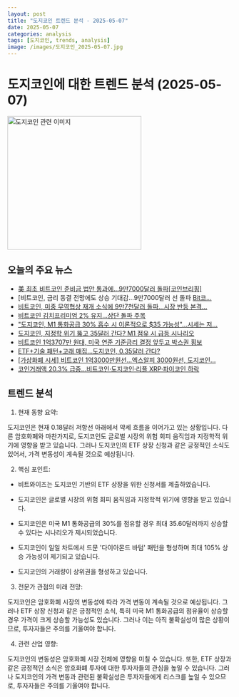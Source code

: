 ```yaml
---
layout: post
title: "도지코인 트렌드 분석 - 2025-05-07"
date: 2025-05-07
categories: analysis
tags: [도지코인, trends, analysis]
image: /images/도지코인_2025-05-07.jpg
---
```


# 도지코인에 대한 트렌드 분석 (2025-05-07)

<img src="https://nan0silver.github.io/doge_trend_monitoring/images/도지코인_2025-05-07.jpg" alt="도지코인 관련 이미지" width="300">

## 오늘의 주요 뉴스

- [美 최초 비트코인</b> 준비금 법안 통과에…9만7000달러 돌파[코인</b>브리핑]](https://www.news1.kr/finance/blockchain-fintech/5774721)
- [비트코인</b>, 금리 동결 전망에도 상승 기대감…9만7000달러 선 돌파 [Bit코...](https://www.etoday.co.kr/news/view/2468138)
- [비트코인</b>, 미중 무역협상 재개 소식에 9만7천달러 돌파…시장 반등 본격...](http://coinreaders.com/158677)
- [비트코인</b> 김치프리미엄 2% 유지…상단 돌파 주목](https://www.tokenpost.kr/news/cryptocurrency/245013)
- [&quot;도지코인</b>, M1 통화공급 30% 흡수 시 이론적으로 $35 가능성&quot;…시세는 저...](https://www.cbci.co.kr/news/articleView.html?idxno=499791)
- [도지코인</b>, 지정학 위기 뚫고 35달러 간다? M1 점유 시 급등 시나리오](http://coinreaders.com/158672)
- [비트코인</b> 1억3707만 원대, 미국 연준 기준금리 결정 앞두고 박스권 횡보](https://www.businesspost.co.kr/BP?command=article_view&num=393978)
- [ETF+기술 패턴+고래 매집…도지코인</b>, 0.35달러 간다?](http://coinreaders.com/158660)
- [[가상화폐 시세] 비트코인 1억3000만원선…엑스알피 3000원선, 도지코인</b>...](http://www.econonews.co.kr/news/articleView.html?idxno=386750)
- [코인거래액 20.3% 급증…비트코인·도지코인</b>·리플 XRP·파이코인 하락](https://www.topstarnews.net/news/articleView.html?idxno=15657874)

## 트렌드 분석

1. 현재 동향 요약: 

도지코인은 현재 0.18달러 저항선 아래에서 약세 흐름을 이어가고 있는 상황입니다. 다른 암호화폐와 마찬가지로, 도지코인도 글로벌 시장의 위험 회피 움직임과 지정학적 위기에 영향을 받고 있습니다. 그러나 도지코인의 ETF 상장 신청과 같은 긍정적인 소식도 있어서, 가격 변동성이 계속될 것으로 예상됩니다.



2. 핵심 포인트:

- 비트와이즈는 도지코인 기반의 ETF 상장을 위한 신청서를 제출하였습니다.

- 도지코인은 글로벌 시장의 위험 회피 움직임과 지정학적 위기에 영향을 받고 있습니다.

- 도지코인은 미국 M1 통화공급의 30%를 점유할 경우 최대 35.60달러까지 상승할 수 있다는 시나리오가 제시되었습니다.

- 도지코인이 일일 차트에서 드문 '다이아몬드 바텀' 패턴을 형성하며 최대 105% 상승 가능성이 제기되고 있습니다.

- 도지코인의 거래량이 상위권을 형성하고 있습니다.



3. 전문가 관점의 미래 전망:

도지코인은 암호화폐 시장의 변동성에 따라 가격 변동이 계속될 것으로 예상됩니다. 그러나 ETF 상장 신청과 같은 긍정적인 소식, 특히 미국 M1 통화공급의 점유율이 상승할 경우 가격이 크게 상승할 가능성도 있습니다. 그러나 이는 아직 불확실성이 많은 상황이므로, 투자자들은 주의를 기울여야 합니다.



4. 관련 산업 영향:

도지코인의 변동성은 암호화폐 시장 전체에 영향을 미칠 수 있습니다. 또한, ETF 상장과 같은 긍정적인 소식은 암호화폐 투자에 대한 투자자들의 관심을 높일 수 있습니다. 그러나 도지코인의 가격 변동과 관련된 불확실성은 투자자들에게 리스크를 높일 수 있으므로, 투자자들은 주의를 기울여야 합니다.
